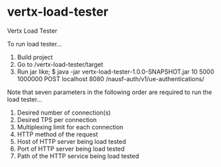 # vertx-load-tester
Vertx Load Tester

To run load tester...

1. Build project
2. Go to /vertx-load-tester/target
3. Run jar like; $ java -jar vertx-load-tester-1.0.0-SNAPSHOT.jar 10 5000 1000000 POST localhost 8080 /nausf-auth/v1/ue-authentications/

Note that seven parameters in the following order are required to run the load tester...

1. Desired number of connection(s) 
2. Desired TPS per connection
3. Multiplexing limit for each connection 
4. HTTP method of the request 
5. Host of HTTP server being load tested 
6. Port of HTTP server being load tested 
7. Path of the HTTP service being load tested
